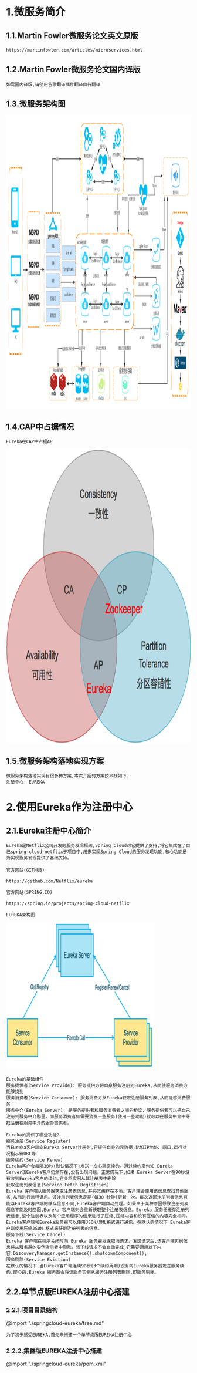 # 1.微服务简介
## 1.1.Martin Fowler微服务论文英文原版
```
https://martinfowler.com/articles/microservices.html
```
## 1.2.Martin Fowler微服务论文国内译版
	如需国内译版,请使用谷歌翻译插件翻译自行翻译

## 1.3.微服务架构图
<img src="./images/microservice_architecture.png"  width="100%" height="800rem" />

## 1.4.CAP中占据情况
	Eureka在CAP中占据AP
<img src="./images/cap.png"  width="100%" height="800rem" />

## 1.5.微服务架构落地实现方案
	微服务架构落地实现有很多种方案,本次介绍的方案技术栈如下:
	注册中心: EUREKA

# 2.使用Eureka作为注册中心
## 2.1.Eureka注册中心简介
	Eureka是Netflix公司开发的服务发现框架,Spring Cloud对它提供了支持,将它集成在了自己spring-cloud-netflix子项目中,用来实现Spring Cloud的服务发现功能,核心功能是为实现服务发现提供了基础支持。

	官方网站(GITHUB)
```
https://github.com/Netflix/eureka
```

	官方网站(SPRING.IO)
```
https://spring.io/projects/spring-cloud-netflix
```

	EUREKA架构图
<img src="./images/eureka_architecture.png"  width="80%" height="400rem" />

	Eureka的基础组件
	服务提供者(Service Provide): 服务提供方将自身服务注册到Eureka,从而使服务消费方能够找到
	服务消费者(Service Consumer): 服务消费方从Eureka获取注册服务列表,从而能够消费服务
	服务中介(Eureka Server): 是服务提供者和服务消费者之间的桥梁，服务提供者可以把自己注册到服务中介那里，而服务消费者如需要消费一些服务(使用一些功能)就可以在服务中介中寻找注册在服务中介的服务提供者。

	Eureka的提供了哪些功能?
	服务注册(Service Register)
	当Eureka客户端向Eureka Server注册时,它提供自身的元数据,比如IP地址、端口,运行状况指示符URL等
	服务续约(Service Renew)
	Eureka客户会每隔30秒(默认情况下)发送一次心跳来续约。通过续约来告知 Eureka Server该Eureka客户仍然存在,没有出现问题。正常情况下,如果 Eureka Server在90秒没有收到Eureka客户的续约,它会将实例从其注册表中删除
	获取注册列表信息(Service Fetch Registries)
	Eureka 客户端从服务器获取注册表信息,并将其缓存在本地。客户端会使用该信息查找其他服务,从而进行远程调用。该注册列表信息定期(每30 秒钟)更新一次。每次返回注册列表信息可能与Eureka客户端的缓存信息不同,Eureka客户端自动处理。如果由于某种原因导致注册列表信息不能及时匹配,Eureka 客户端则会重新获取整个注册表信息。Eureka 服务器缓存注册列表信息,整个注册表以及每个应用程序的信息进行了压缩,压缩内容和没有压缩的内容完全相同。Eureka客户端和Eureka服务器可以使用JSON/XML格式进行通讯。在默认的情况下 Eureka客户端使用压缩JSON 格式来获取注册列表的信息。
	服务下线(Service Cancel)
	Eureka 客户端在程序关闭时向 Eureka 服务器发送取消请求。发送请求后,该客户端实例信息将从服务器的实例注册表中删除。该下线请求不会自动完成,它需要调用以下内容:DiscoveryManager.getInstance().shutdownComponent();
	服务剔除(Service Eviction)
	在默认的情况下,当Eureka客户端连续90秒(3个续约周期)没有向Eureka服务器发送服务续约,即心跳,Eureka 服务器会将该服务实例从服务注册列表删除,即服务剔除。

## 2.2.单节点版EUREKA注册中心搭建
### 2.2.1.项目目录结构
@import "./springcloud-eureka/tree.md"


	为了初步感受EUREKA,首先来搭建一个单节点版EUREKA注册中心
### 2.2.2.集群版EUREKA注册中心搭建

@import "./springcloud-eureka/pom.xml"